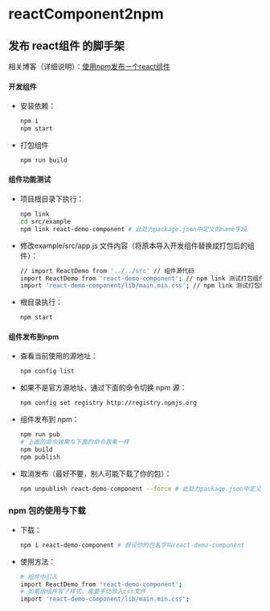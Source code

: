 # reactComponent2npm
## 发布 react组件 的脚手架
相关博客（详细说明）：<a href="https://juejin.im/post/5d6760b3e51d453b8b5fa60b">使用npm发布一个react组件</a>


#### 开发组件
+ 安装依赖：
 
  ```  bash
  npm i
  npm start
  ```

- 打包组件

  ``` bash
  npm run build
  ```

#### 组件功能测试
- 项目根目录下执行：

  ```  bash
  npm link
  cd src/example
  npm link react-demo-component # 此处为package.json中定义的name字段
  ```
+ 修改example/src/app.js 文件内容（将原本导入开发组件替换成打包后的组件）：

  ``` bash
  // import ReactDemo from '../../src' // 组件源代码
  import ReactDemo from 'react-demo-component'; // npm link 测试打包组件的功能
  import 'react-demo-component/lib/main.min.css'; // npm link 测试打包组件的功能  
  ```
  
+ 根目录执行：

  ``` bash
  npm start
  ```
  
#### 组件发布到npm
+ 查看当前使用的源地址：

  ``` bash
  npm config list
  ```
+ 如果不是官方源地址，通过下面的命令切换 npm 源：

  ``` bash
  npm config set registry http://registry.npmjs.org
  ```
+ 组件发布到 npm：

  ``` bash
  npm run pub
  # 上面的命令效果与下面的命令效果一样
  npm build
  npm publish
  ```
+ 取消发布（最好不要，别人可能下载了你的包）：

  ``` bash
  npm unpublish react-demo-component --force # 此处为package.json中定义的name字段
  ```
### npm 包的使用与下载
+ 下载：

  ``` bash
  npm i react-demo-component # 假设你的包名字叫react-demo-component
  ```
+ 使用方法：

  ``` bash
  # 组件中引入
  import ReactDemo from 'react-demo-component';
  # 如果给组件写了样式，需要手动导入css文件
  import 'react-demo-component/lib/main.min.css';
  ```
